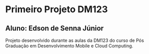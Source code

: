 # Primeiro Projeto DM123
## Aluno: Edson de Senna Júnior

Projeto desenvolvido durante as aulas da DM123 do curso de Pós Graduação em Desenvolvimento Mobile e Cloud Computing.